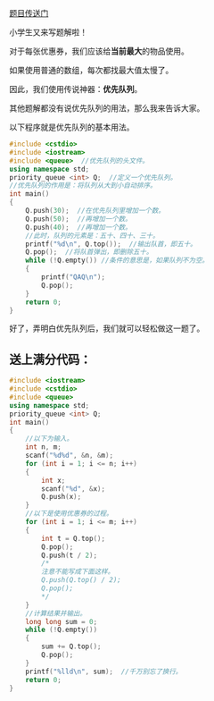 [题目传送门](https://www.luogu.com.cn/problem/AT4864)

小学生又来写题解啦！

对于每张优惠券，我们应该给**当前最大**的物品使用。

如果使用普通的数组，每次都找最大值太慢了。

因此，我们使用传说神器：**优先队列**。

其他题解都没有说优先队列的用法，那么我来告诉大家。

以下程序就是优先队列的基本用法。

```cpp
#include <cstdio>
#include <iostream>
#include <queue>  //优先队列的头文件。 
using namespace std;
priority_queue <int> Q;  //定义一个优先队列。 
//优先队列的作用是：将队列从大到小自动排序。
int main()
{
	Q.push(30);  //在优先队列里增加一个数。
	Q.push(50);  //再增加一个数。
	Q.push(40);  //再增加一个数。
	//此时，队列的元素是：五十、四十、三十。
	printf("%d\n", Q.top());  //输出队首，即五十。
	Q.pop();  //将队首弹出，即删除五十。
	while (!Q.empty()) //条件的意思是，如果队列不为空。 
	{
		printf("QAQ\n");
		Q.pop();
	}
	return 0;
}
```

好了，弄明白优先队列后，我们就可以轻松做这一题了。

## 送上满分代码：


```cpp
#include <iostream>
#include <cstdio>
#include <queue>
using namespace std;
priority_queue <int> Q;
int main()
{
	//以下为输入。 
	int n, m;
	scanf("%d%d", &n, &m);
	for (int i = 1; i <= n; i++)
	{
		int x;
		scanf("%d", &x);
		Q.push(x);
	}
	//以下是使用优惠券的过程。 
	for (int i = 1; i <= m; i++)
	{
		int t = Q.top();
		Q.pop();
		Q.push(t / 2);
		/*
		注意不能写成下面这样。
		Q.push(Q.top() / 2);
		Q.pop();
		*/
	}
	//计算结果并输出。 
	long long sum = 0;
	while (!Q.empty())
	{
		sum += Q.top();
		Q.pop();
	}
	printf("%lld\n", sum);  //千万别忘了换行。 
	return 0;		
}
```
